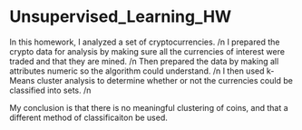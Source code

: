 # Unsupervised_Learning_HW
 
In this homework, I analyzed a set of cryptocurrencies. /n
I prepared the crypto data for analysis by making sure all the currencies of interest were traded and that they are mined. /n
Then prepared the data by making all attributes numeric so the algorithm could understand. /n
I then used k-Means cluster analysis to determine whether or not the currencies could be classified into sets.  /n

My conclusion is that there is no meaningful clustering of coins, and that a different method of classificaiton be used. 
